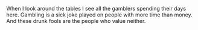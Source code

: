 When I look around the tables I see all the gamblers spending their days here. Gambling is a sick joke played on people with more time than money. And these drunk fools are the people who value neither.
